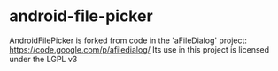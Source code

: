 android-file-picker
===================

AndroidFilePicker is forked from code in the 'aFileDialog' project:  https://code.google.com/p/afiledialog/  Its use in this project is licensed under the LGPL v3

